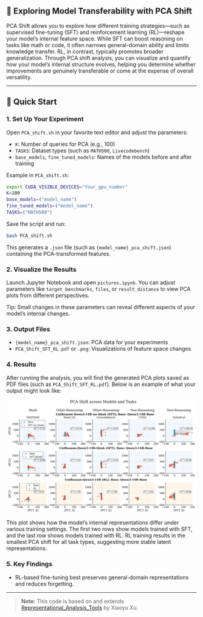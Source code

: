 ## 🔬 Exploring Model Transferability with PCA Shift

PCA Shift allows you to explore how different training strategies—such as supervised fine-tuning (SFT) and reinforcement learning (RL)—reshape your model’s internal feature space. While SFT can boost reasoning on tasks like math or code, it often narrows general-domain ability and limits knowledge transfer. RL, in contrast, typically promotes broader generalization. Through PCA shift analysis, you can visualize and quantify how your model’s internal structure evolves, helping you determine whether improvements are genuinely transferable or come at the expense of overall versatility.

---

## 🚀 Quick Start

### 1. Set Up Your Experiment

Open `PCA_shift.sh` in your favorite text editor and adjust the parameters:

* `K`: Number of queries for PCA (e.g., 100)
* `TASKS`: Dataset types (such as `MATH500`, `Livecodebench`)
* `base_models`, `fine_tuned_models`: Names of the models before and after training

Example in `PCA_shift.sh`:

```bash
export CUDA_VISIBLE_DEVICES="Your_gpu_number"
K=100
base_models=("model_name")
fine_tuned_models=("model_name")
TASKS=("MATH500")
```

Save the script and run:

```bash
bash PCA_shift.sh
```

This generates a `.json` file (such as `{model_name}_pca_shift.json`) containing the PCA-transformed features.

### 2. Visualize the Results

Launch Jupyter Notebook and open `pictures.ipynb`. You can adjust parameters like `target_benchmarks`, `files`, or `result_distance` to view PCA plots from different perspectives.

Tip: Small changes in these parameters can reveal different aspects of your model’s internal changes.

### 3. Output Files

* `{model_name}_pca_shift.json`: PCA data for your experiments
* `PCA_Shift_SFT_RL.pdf` or `.png`: Visualizations of feature space changes

### 4. Results

After running the analysis, you will find the generated PCA plots saved as PDF files (such as `PCA_Shift_SFT_RL.pdf`).
Below is an example of what your output might look like:

<p align="center">
  <img src="PCA_Shift_SFT_RL.png" alt="Example PCA Shift Plot" width="500"/>
</p>

This plot shows how the model’s internal representations differ under various training settings. The first two rows show models trained with SFT, and the last row shows models trained with RL. RL training results in the smallest PCA shift for all task types, suggesting more stable latent representations.

### 5. Key Findings

* RL-based fine-tuning best preserves general-domain representations and reduces forgetting.

---

> **Note:**
> This code is based on and extends [Representational\_Analysis\_Tools](https://github.com/XiaoyuXU1/Representational_Analysis_Tools) by Xiaoyu Xu.

